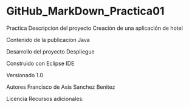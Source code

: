 # GitHub_MarkDown_Practica01
Practica
Descripcion del proyecto
Creación de una aplicación de hotel

Contenido de la publicacion
Java

Desarrollo del proyecto
Despliegue

Construido con
Eclipse IDE

Versionado
1.0

Autores
Francisco de Asis Sanchez Benitez

Licencia
Recursos adicionales:
